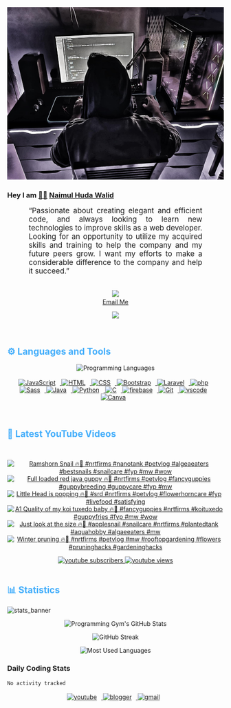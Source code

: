 <!-- ![github_cover_banner](https://www.digitalsolutionservices.com/img/services/web%20development.gif)-->

<div align="center" style="display:block;">
    <img height="400px" width="100%" alt="github cover banner" src="https://raw.githubusercontent.com/NaimulHudaWalid/NaimulHudaWalid/main/272276268_3114779035434264_920860974401480824_n.jpg"/> 
</div>

### Hey I am [👨🏻‍][facebook] [Naimul Huda Walid][youtube]



<p align:"center" style="text-align: justify; margin: 0 50px; font-size: 17px;" >
   “Passionate about creating elegant and efficient code, and always looking to learn new technologies to improve skills as a web developer. Looking for an opportunity to utilize my acquired skills and training to help the company and my future peers grow. I want my efforts to make a considerable difference to the company and help it succeed.”
<br>
<br>
<div align="center">

![](https://visitor-badge.glitch.me/badge?page_id=NaimulHudaWalid)
    <br />
[Email Me](mailto:dev.naimulhuda@gmail.com)
</div>
</p>
<!-- Typing SVG by DenverCoder1 - https://github.com/DenverCoder1/readme-typing-svg -->
<p align="center">
<!--   <a href="https://github.com/DenverCoder1/readme-typing-svg"> -->
    <img src="https://readme-typing-svg.herokuapp.com?color=E22FE4&width=380&height=45&lines=Open-Source+Enthusiast;Learning+In+Public;Empowering+Others;Nice+To+Meet+You+...&center=true"></a>

</p>
<br>
<!-- Languages and Tools -->

<h2 style="color: #44AEFB">⚙️ Languages and Tools</h2>
<div align="center" style="display:block;">
    <img width="100px" alt="Programming Languages" src="https://user-images.githubusercontent.com/78341798/194531121-47b0119a-ce00-439d-b586-125f86acb098.png"/> 
</div>
<br>   
<!-- Icons Resources -->
<!-- https://devicon.dev/ -->
<!-- https://cdn.jsdelivr.net/npm/simple-icons@v3/icons/ -->
<div align="center">
  <a href="https://developer.mozilla.org/en-US/docs/Web/JavaScript" target="_blank" rel="noreferrer">
      <img  alt="JavaScript" height="50px" style="padding-right:10px;" src="https://cdn.jsdelivr.net/gh/devicons/devicon/icons/javascript/javascript-plain.svg"/>
  </a>
  
 
  <a href="https://developer.mozilla.org/en-US/docs/Web/HTML" target="_blank" rel="noreferrer">
      <img  alt="HTML" height="50px" style="padding-right:10px;" src="https://cdn.jsdelivr.net/gh/devicons/devicon/icons/html5/html5-original.svg"/>
  </a>
  <a href="https://developer.mozilla.org/en-US/docs/Web/CSS" target="_blank" rel="noreferrer">
      <img  alt="CSS" height="50px" style="padding-right:10px;" src="https://cdn.jsdelivr.net/gh/devicons/devicon/icons/css3/css3-original.svg"/>
  </a>
  <a href="https://getbootstrap.com/" target="_blank" rel="noreferrer">
      <img  alt="Bootstrap" height="50px" style="padding-right:10px;" src="https://cdn.jsdelivr.net/gh/devicons/devicon/icons/bootstrap/bootstrap-original.svg"/>
  </a> 
  <a href="https://laravel.com/" target="_blank" rel="noreferrer">
      <img  alt="Laravel" height="50px" style="padding-right:10px;" src="https://cdn.jsdelivr.net/gh/devicons/devicon/icons/laravel/laravel-plain.svg"/>
  </a>
  <a href="https://www.php.net/" target="_blank" rel="noreferrer">
      <img  alt="php" height="50px" style="padding-right:10px;" src="https://cdn.jsdelivr.net/gh/devicons/devicon/icons/php/php-original.svg"/>
  </a>
  <a href="https://sass-lang.com/" target="_blank" rel="noreferrer">
      <img  alt="Sass" height="50px" style="padding-right:10px;" src="https://cdn.jsdelivr.net/gh/devicons/devicon/icons/sass/sass-original.svg"/>
  </a>
  <a href="https://www.java.com/en/" target="_blank" rel="noreferrer">
      <img  alt="Java" height="50px" style="padding-right:10px;" src="https://cdn.jsdelivr.net/gh/devicons/devicon/icons/java/java-original.svg"/>
  </a>    
  <a href="https://www.python.org/" target="_blank" rel="noreferrer">
      <img  alt="Python" height="50px" style="padding-right:10px;" src="https://cdn.jsdelivr.net/gh/devicons/devicon/icons/python/python-original.svg"/>
  </a>
  <a href="https://www.cprogramming.com/" target="_blank" rel="noreferrer">
      <img  alt="C" height="50px" style="padding-right:10px;" src="https://cdn.jsdelivr.net/gh/devicons/devicon/icons/c/c-original.svg"/>
  </a>
  
  <a href="https://firebase.google.com/" target="_blank" rel="noreferrer">
      <img  alt="firebase" height="50px" style="padding-right:10px;" src="https://cdn.jsdelivr.net/gh/devicons/devicon/icons/firebase/firebase-plain.svg"/>
  </a>
 
  <a href="https://git-scm.com/" target="_blank" rel="noreferrer">
      <img  alt="Git" height="50px" style="padding-right:10px;" src="https://cdn.jsdelivr.net/gh/devicons/devicon/icons/git/git-original.svg"/>
  </a>
  
  <a href="https://code.visualstudio.com/" target="_blank" rel="noreferrer">
      <img  alt="vscode" height="50px" style="padding-right:10px;"src="https://cdn.jsdelivr.net/gh/devicons/devicon/icons/vscode/vscode-original.svg"/>
  </a>
  <a href="https://www.canva.com/" target="_blank" rel="noreferrer">
      <img  alt="Canva" height="50px" style="padding-right:10px;" src="https://cdn.jsdelivr.net/gh/devicons/devicon/icons/canva/canva-original.svg"/> 
  </a>
</div>
<br>
<br>

<!-- Latest YouTube Videos -->

<h2 style="color: #44AEFB">🎦 Latest YouTube Videos</h2>
<br />

<!-- Resource/Reference: https://github.com/DenverCoder1/github-readme-youtube-cards -->
<div class="youtube videos cards" align="center">

<!-- BEGIN YOUTUBE-CARDS -->
[![Ramshorn Snail 🔥🖤 #nrtfirms #nanotank #petvlog #algeaeaters #bestsnails #snailcare #fyp #mw #wow](https://ytcards.demolab.com/?id=rJZfbL4zYhA&title=Ramshorn+Snail+%F0%9F%94%A5%F0%9F%96%A4+%23nrtfirms+%23nanotank+%23petvlog+%23algeaeaters+%23bestsnails+%23snailcare+%23fyp+%23mw+%23wow&lang=en&timestamp=1707137481&background_color=%230d1117&title_color=%23ffffff&stats_color=%23dedede&max_title_lines=1&width=250&border_radius=5 "Ramshorn Snail 🔥🖤 #nrtfirms #nanotank #petvlog #algeaeaters #bestsnails #snailcare #fyp #mw #wow")](https://www.youtube.com/watch?v=rJZfbL4zYhA)
[![Full loaded red java guppy 🔥🖤 #nrtfirms #petvlog #fancyguppies #guppybreeding #guppycare #fyp #mw](https://ytcards.demolab.com/?id=r3akafTJFVo&title=Full+loaded+red+java+guppy+%F0%9F%94%A5%F0%9F%96%A4+%23nrtfirms+%23petvlog+%23fancyguppies+%23guppybreeding+%23guppycare+%23fyp+%23mw&lang=en&timestamp=1707117570&background_color=%230d1117&title_color=%23ffffff&stats_color=%23dedede&max_title_lines=1&width=250&border_radius=5 "Full loaded red java guppy 🔥🖤 #nrtfirms #petvlog #fancyguppies #guppybreeding #guppycare #fyp #mw")](https://www.youtube.com/watch?v=r3akafTJFVo)
[![Little Head is popping 🔥🖤 #srd #nrtfirms #petvlog #flowerhorncare #fyp #livefood #satisfying](https://ytcards.demolab.com/?id=6elRARpbpZQ&title=Little+Head+is+popping+%F0%9F%94%A5%F0%9F%96%A4+%23srd+%23nrtfirms+%23petvlog+%23flowerhorncare+%23fyp+%23livefood+%23satisfying&lang=en&timestamp=1706963762&background_color=%230d1117&title_color=%23ffffff&stats_color=%23dedede&max_title_lines=1&width=250&border_radius=5 "Little Head is popping 🔥🖤 #srd #nrtfirms #petvlog #flowerhorncare #fyp #livefood #satisfying")](https://www.youtube.com/watch?v=6elRARpbpZQ)
[![A1 Quality of my koi tuxedo baby 🔥🖤 #fancyguppies #nrtfirms #koituxedo #guppyfries #fyp #mw #wow](https://ytcards.demolab.com/?id=FSdpnQHFmug&title=A1+Quality+of+my+koi+tuxedo+baby+%F0%9F%94%A5%F0%9F%96%A4+%23fancyguppies+%23nrtfirms+%23koituxedo+%23guppyfries+%23fyp+%23mw+%23wow&lang=en&timestamp=1706941399&background_color=%230d1117&title_color=%23ffffff&stats_color=%23dedede&max_title_lines=1&width=250&border_radius=5 "A1 Quality of my koi tuxedo baby 🔥🖤 #fancyguppies #nrtfirms #koituxedo #guppyfries #fyp #mw #wow")](https://www.youtube.com/watch?v=FSdpnQHFmug)
[![Just look at the size 🔥🖤 #applesnail #snailcare #nrtfirms #plantedtank #aquahobby #algaeeaters #mw](https://ytcards.demolab.com/?id=CqZt9YTfr6A&title=Just+look+at+the+size+%F0%9F%94%A5%F0%9F%96%A4+%23applesnail+%23snailcare+%23nrtfirms+%23plantedtank+%23aquahobby+%23algaeeaters+%23mw&lang=en&timestamp=1706936472&background_color=%230d1117&title_color=%23ffffff&stats_color=%23dedede&max_title_lines=1&width=250&border_radius=5 "Just look at the size 🔥🖤 #applesnail #snailcare #nrtfirms #plantedtank #aquahobby #algaeeaters #mw")](https://www.youtube.com/watch?v=CqZt9YTfr6A)
[![Winter pruning 🔥🖤 #nrtfirms #petvlog #mw #rooftopgardening #flowers #pruninghacks #gardeninghacks](https://ytcards.demolab.com/?id=EB-7MtqX71o&title=Winter+pruning+%F0%9F%94%A5%F0%9F%96%A4+%23nrtfirms+%23petvlog+%23mw+%23rooftopgardening+%23flowers+%23pruninghacks+%23gardeninghacks&lang=en&timestamp=1706923625&background_color=%230d1117&title_color=%23ffffff&stats_color=%23dedede&max_title_lines=1&width=250&border_radius=5 "Winter pruning 🔥🖤 #nrtfirms #petvlog #mw #rooftopgardening #flowers #pruninghacks #gardeninghacks")](https://www.youtube.com/watch?v=EB-7MtqX71o)
<!-- END YOUTUBE-CARDS -->
</div>

<!-- Begin Youtube Buttons -->
<!-- Resource/Reference:  https://github.com/DenverCoder1/custom-icon-badges -->
<div class="youtube buttons" align="center">
    <a href="https://www.youtube.com/channel/UCa3YaFwzSII0kKg3Nads2dQ"  target="_blank">
        <img alt="youtube subscribers" src="https://img.shields.io/youtube/channel/subscribers/UCa3YaFwzSII0kKg3Nads2dQ?logo=youtube&logoColor=red&style=for-the-badge"/>
    </a> 
    <a href="https://www.youtube.com/channel/UCa3YaFwzSII0kKg3Nads2dQ"  target="_blank">
        <img alt="youtube views" src="https://custom-icon-badges.demolab.com/youtube/channel/views/UCa3YaFwzSII0kKg3Nads2dQ?color=%23E05D44&logo=eye&logoColor=white&style=for-the-badge&labelColor=#555555"/>
    </a> 
</div>
<br>
<!-- End Youtube Buttons -->

<!-- Statistics -->

<h2 style="color: #44AEFB">📊 Statistics</h2>

![stats_banner](https://user-images.githubusercontent.com/78341798/194534778-d662496c-ae00-4e8d-ae9b-b90912054e7f.gif)

<!-- Begin Stats Cards -->
<!-- Resources:  -->
<!-- Github & Languages Stats: https://github.com/naimul15-12090/github-readme-stats --> 
<!-- Streak Stats: https://github.com/denvercoder1/github-readme-streak-stats -->
<!-- Change the value after ?username= to your GitHub username. -->
<div class="stats" align="center">

![Programming Gym's GitHub Stats](https://github-readme-stats.vercel.app/api?username=NaimulHudaWalid&hide=stars&count_private=true&show_icons=true&theme=algolia&border_radius=20)

![GitHub Streak](https://streak-stats.demolab.com?user=NaimulHudaWalid&count_private=true&theme=algolia&border_radius=22)

![Most Used Languages](https://github-readme-stats.vercel.app/api/top-langs/?username=NaimulHudaWalid&langs_count=8&layout=compact&show_icons=true&theme=algolia&border_radius=20)
    
<!-- ![Top Langs](https://github-readme-stats.vercel.app/api/top-langs/?username=naimul15-12090&langs_count=8) -->
<!-- [![Top Langs](https://github-readme-stats.vercel.app/api/top-langs/?username=naimul15-12090&layout=compact)](https://github.com/anuraghazra/github-readme-stats)
 -->
    
</div>
<!--  End Stats Cards -->



### Daily Coding Stats
<!--START_SECTION:waka-->

```txt
No activity tracked
```

<!--END_SECTION:waka-->
<!-- Begin Footer -->
<!-- Icons Resources -->
<!-- https://devicon.dev/ -->
<div class="footer" align="center" style="margin:15px;">
    <a href="https://www.youtube.com/channel/UCa3YaFwzSII0kKg3Nads2dQ" target="_blank">
        <img  style="margin:0 10px 10px 0;" src="https://user-images.githubusercontent.com/78341798/194531650-698ef1b1-9cbd-4b4f-96ef-5a2ec4b5d7e6.svg" alt="youtube" width="40px"/>
    </a>
    <a href="https://www.linkedin.com/in/naimulhudawalid/" target="_blank">
        <img style="margin:0 10px 10px 0;" src="https://user-images.githubusercontent.com/78341798/194531458-b5dfeb1b-bad5-4dfa-909a-2e402262db9a.svg" alt="blogger" width="40px"/>
    </a>
    <a href="mailto:dev.naimulhuda@gmail.com" target="_blank">
        <img style="margin:0 10px 10px 0;" src="https://user-images.githubusercontent.com/78341798/194531383-ddb2b774-5bb9-491c-b601-4a4a7d9792fb.svg" alt="gmail" width="40px"/>
    </a>
</div>
<!-- End Footer -->

[youtube]: https://www.youtube.com/channel/UCa3YaFwzSII0kKg3Nads2dQ
[facebook]: https://www.facebook.com/profile.php?id=100007065945838
